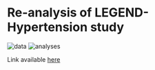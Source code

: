 # Re-analysis of LEGEND-Hypertension study
![data](https://img.shields.io/badge/Data%20extraction-10%20%2F%2040-blue)
![analyses](https://img.shields.io/badge/Analyses%20completed-0%20%2F%2040-blue)


Link available [here](https://www.thelancet.com/action/showPdf?pii=S0140-6736%2819%2932317-7)
